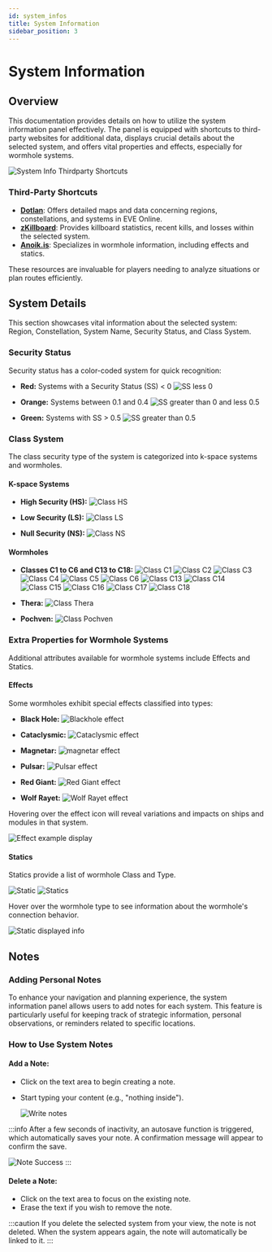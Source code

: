 ```yaml
---
id: system_infos
title: System Information
sidebar_position: 3
---
```


# System Information

## Overview

This documentation provides details on how to utilize the system information panel effectively. The panel is equipped with shortcuts to third-party websites for additional data, displays crucial details about the selected system, and offers vital properties and effects, especially for wormhole systems.

![System Info Thirdparty Shortcuts](../assets/img/info/system_info_extra_shortcuts.png)

### Third-Party Shortcuts

- **[Dotlan](https://evemaps.dotlan.net/)**: Offers detailed maps and data concerning regions, constellations, and systems in EVE Online.
- **[zKillboard](https://zkillboard.com/)**: Provides killboard statistics, recent kills, and losses within the selected system.
- **[Anoik.is](http://anoik.is/)**: Specializes in wormhole information, including effects and statics.

These resources are invaluable for players needing to analyze situations or plan routes efficiently.

## System Details

This section showcases vital information about the selected system: Region, Constellation, System Name, Security Status, and Class System.

### Security Status

Security status has a color-coded system for quick recognition:

- **Red:** Systems with a Security Status (SS) < 0 
  ![SS less 0](../assets/img/info/security/NS.png)
  
- **Orange:** Systems between 0.1 and 0.4
  ![SS greater than 0 and less 0.5](../assets/img/info/class/LS.png)
  
- **Green:** Systems with SS > 0.5
  ![SS greater than 0.5](../assets/img/info/class/HS.png)

### Class System

The class security type of the system is categorized into k-space systems and wormholes.

#### K-space Systems

- **High Security (HS):** 
  ![Class HS](../assets/img/info/class/HS.png)
  
- **Low Security (LS):** 
  ![Class LS](../assets/img/info/class/LS.png)
  
- **Null Security (NS):** 
  ![Class NS](../assets/img/info/class/NS.png)

#### Wormholes

- **Classes C1 to C6 and C13 to C18:**
  ![Class C1](../assets/img/info/class/C1.png) ![Class C2](../assets/img/info/class/C2.png) ![Class C3](../assets/img/info/class/C3.png) ![Class C4](../assets/img/info/class/C4.png) ![Class C5](../assets/img/info/class/C5.png) ![Class C6](../assets/img/info/class/C6.png) ![Class C13](../assets/img/info/class/C13.png) ![Class C14](../assets/img/info/class/C14.png) ![Class C15](../assets/img/info/class/C15.png) ![Class C16](../assets/img/info/class/C16.png) ![Class C17](../assets/img/info/class/C17.png) ![Class C18](../assets/img/info/class/C18.png)

- **Thera:**
  ![Class Thera](../assets/img/info/class/Thera.png)

- **Pochven:**
  ![Class Pochven](../assets/img/info/class/Pochven.png)

### Extra Properties for Wormhole Systems

Additional attributes available for wormhole systems include Effects and Statics.

#### Effects

Some wormholes exhibit special effects classified into types:

- **Black Hole:**
  ![Blackhole effect](../assets/img/info/effects/black_hole.png)
  
- **Cataclysmic:**
  ![Cataclysmic effect](../assets/img/info/effects/cataclysmic.png)
  
- **Magnetar:**
  ![magnetar effect](../assets/img/info/effects/magnetar.png)
  
- **Pulsar:**
  ![Pulsar effect](../assets/img/info/effects/pulsar.png)
  
- **Red Giant:**
  ![Red Giant effect](../assets/img/info/effects/red_giant.png)
  
- **Wolf Rayet:**
  ![Wolf Rayet effect](../assets/img/info/effects/wolf-rayet.png)

Hovering over the effect icon will reveal variations and impacts on ships and modules in that system.

![Effect example display](../assets/img/info/system_wh_effect_tooltip.png)

#### Statics

Statics provide a list of wormhole Class and Type.

![Static](../assets/img/info/system_wh_static.png)
![Statics](../assets/img/info/system_wh_statics.png)

Hover over the wormhole type to see information about the wormhole's connection behavior.

![Static displayed info](../assets/img/info/system_wh_static_tooltip_info.png)

## Notes

### Adding Personal Notes

To enhance your navigation and planning experience, the system information panel allows users to add notes for each system. This feature is particularly useful for keeping track of strategic information, personal observations, or reminders related to specific locations.

### How to Use System Notes

#### Add a Note:

- Click on the text area to begin creating a note.
- Start typing your content (e.g., "nothing inside").
  
  ![Write notes](../assets/img/info/notes.png)

:::info
After a few seconds of inactivity, an autosave function is triggered, which automatically saves your note. A confirmation message will appear to confirm the save.

![Note Success](../assets/img/info/note_success.png)
:::

#### Delete a Note:

- Click on the text area to focus on the existing note.
- Erase the text if you wish to remove the note.

:::caution
If you delete the selected system from your view, the note is not deleted. When the system appears again, the note will automatically be linked to it.
:::




